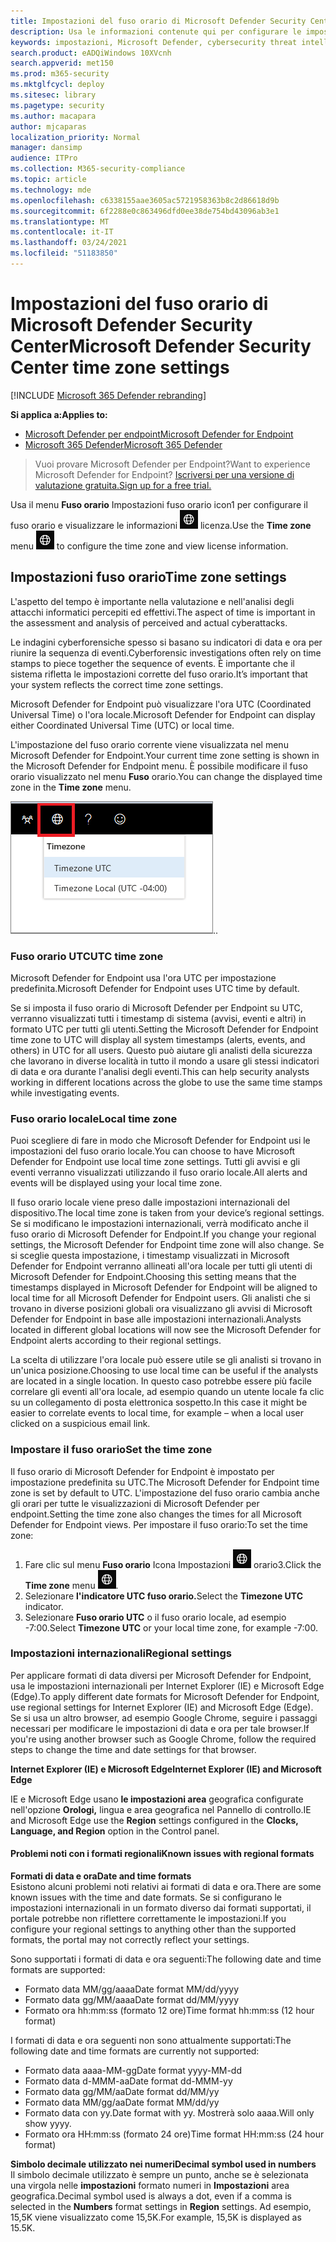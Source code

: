 ```yaml
---
title: Impostazioni del fuso orario di Microsoft Defender Security Center
description: Usa le informazioni contenute qui per configurare le impostazioni del fuso orario di Microsoft Defender Security Center e visualizzare le informazioni sulla licenza.
keywords: impostazioni, Microsoft Defender, cybersecurity threat intelligence, protezione avanzata dalle minacce, fuso orario, utc, ora locale, licenza
search.product: eADQiWindows 10XVcnh
search.appverid: met150
ms.prod: m365-security
ms.mktglfcycl: deploy
ms.sitesec: library
ms.pagetype: security
ms.author: macapara
author: mjcaparas
localization_priority: Normal
manager: dansimp
audience: ITPro
ms.collection: M365-security-compliance
ms.topic: article
ms.technology: mde
ms.openlocfilehash: c6338155aae3605ac5721958363b8c2d86618d9b
ms.sourcegitcommit: 6f2288e0c863496dfd0ee38de754bd43096ab3e1
ms.translationtype: MT
ms.contentlocale: it-IT
ms.lasthandoff: 03/24/2021
ms.locfileid: "51183850"
---
```

# <a name="microsoft-defender-security-center-time-zone-settings"></a><span data-ttu-id="736dd-104">Impostazioni del fuso orario di Microsoft Defender Security Center</span><span class="sxs-lookup"><span data-stu-id="736dd-104">Microsoft Defender Security Center time zone settings</span></span>

[!INCLUDE [Microsoft 365 Defender rebranding](../../includes/microsoft-defender.md)]

<span data-ttu-id="736dd-105">**Si applica a:**</span><span class="sxs-lookup"><span data-stu-id="736dd-105">**Applies to:**</span></span>
- [<span data-ttu-id="736dd-106">Microsoft Defender per endpoint</span><span class="sxs-lookup"><span data-stu-id="736dd-106">Microsoft Defender for Endpoint</span></span>](https://go.microsoft.com/fwlink/p/?linkid=2154037)
- [<span data-ttu-id="736dd-107">Microsoft 365 Defender</span><span class="sxs-lookup"><span data-stu-id="736dd-107">Microsoft 365 Defender</span></span>](https://go.microsoft.com/fwlink/?linkid=2118804)




><span data-ttu-id="736dd-108">Vuoi provare Microsoft Defender per Endpoint?</span><span class="sxs-lookup"><span data-stu-id="736dd-108">Want to experience Microsoft Defender for Endpoint?</span></span> [<span data-ttu-id="736dd-109">Iscriversi per una versione di valutazione gratuita.</span><span class="sxs-lookup"><span data-stu-id="736dd-109">Sign up for a free trial.</span></span>](https://www.microsoft.com/microsoft-365/windows/microsoft-defender-atp?ocid=docs-wdatp-settings-abovefoldlink)

<span data-ttu-id="736dd-110">Usa il menu **Fuso orario** Impostazioni fuso orario icon1 per configurare il fuso orario e visualizzare le informazioni ![ sulla ](images/atp-time-zone.png) licenza.</span><span class="sxs-lookup"><span data-stu-id="736dd-110">Use the **Time zone** menu ![Time zone settings icon1](images/atp-time-zone.png) to configure the time zone and view license information.</span></span>

## <a name="time-zone-settings"></a><span data-ttu-id="736dd-111">Impostazioni fuso orario</span><span class="sxs-lookup"><span data-stu-id="736dd-111">Time zone settings</span></span>
<span data-ttu-id="736dd-112">L'aspetto del tempo è importante nella valutazione e nell'analisi degli attacchi informatici percepiti ed effettivi.</span><span class="sxs-lookup"><span data-stu-id="736dd-112">The aspect of time is important in the assessment and analysis of perceived and actual cyberattacks.</span></span>

<span data-ttu-id="736dd-113">Le indagini cyberforensiche spesso si basano su indicatori di data e ora per riunire la sequenza di eventi.</span><span class="sxs-lookup"><span data-stu-id="736dd-113">Cyberforensic investigations often rely on time stamps to piece together the sequence of events.</span></span> <span data-ttu-id="736dd-114">È importante che il sistema rifletta le impostazioni corrette del fuso orario.</span><span class="sxs-lookup"><span data-stu-id="736dd-114">It’s important that your system reflects the correct time zone settings.</span></span>

<span data-ttu-id="736dd-115">Microsoft Defender for Endpoint può visualizzare l'ora UTC (Coordinated Universal Time) o l'ora locale.</span><span class="sxs-lookup"><span data-stu-id="736dd-115">Microsoft Defender for Endpoint can display either Coordinated Universal Time (UTC) or local time.</span></span>

<span data-ttu-id="736dd-116">L'impostazione del fuso orario corrente viene visualizzata nel menu Microsoft Defender for Endpoint.</span><span class="sxs-lookup"><span data-stu-id="736dd-116">Your current time zone setting is shown in the Microsoft Defender for Endpoint menu.</span></span> <span data-ttu-id="736dd-117">È possibile modificare il fuso orario visualizzato nel menu **Fuso** orario.</span><span class="sxs-lookup"><span data-stu-id="736dd-117">You can change the displayed time zone in the **Time zone** menu.</span></span>

![Icona Impostazioni fuso orario2](images/atp-time-zone-menu.png)<span data-ttu-id="736dd-119">.</span><span class="sxs-lookup"><span data-stu-id="736dd-119">.</span></span>

### <a name="utc-time-zone"></a><span data-ttu-id="736dd-120">Fuso orario UTC</span><span class="sxs-lookup"><span data-stu-id="736dd-120">UTC time zone</span></span>
<span data-ttu-id="736dd-121">Microsoft Defender for Endpoint usa l'ora UTC per impostazione predefinita.</span><span class="sxs-lookup"><span data-stu-id="736dd-121">Microsoft Defender for Endpoint uses UTC time by default.</span></span>

<span data-ttu-id="736dd-122">Se si imposta il fuso orario di Microsoft Defender per Endpoint su UTC, verranno visualizzati tutti i timestamp di sistema (avvisi, eventi e altri) in formato UTC per tutti gli utenti.</span><span class="sxs-lookup"><span data-stu-id="736dd-122">Setting the Microsoft Defender for Endpoint time zone to UTC will display all system timestamps (alerts, events, and others) in UTC for all users.</span></span> <span data-ttu-id="736dd-123">Questo può aiutare gli analisti della sicurezza che lavorano in diverse località in tutto il mondo a usare gli stessi indicatori di data e ora durante l'analisi degli eventi.</span><span class="sxs-lookup"><span data-stu-id="736dd-123">This can help security analysts working in different locations across the globe to use the same time stamps while investigating events.</span></span>

### <a name="local-time-zone"></a><span data-ttu-id="736dd-124">Fuso orario locale</span><span class="sxs-lookup"><span data-stu-id="736dd-124">Local time zone</span></span>
<span data-ttu-id="736dd-125">Puoi scegliere di fare in modo che Microsoft Defender for Endpoint usi le impostazioni del fuso orario locale.</span><span class="sxs-lookup"><span data-stu-id="736dd-125">You can choose to have Microsoft Defender for Endpoint use local time zone settings.</span></span> <span data-ttu-id="736dd-126">Tutti gli avvisi e gli eventi verranno visualizzati utilizzando il fuso orario locale.</span><span class="sxs-lookup"><span data-stu-id="736dd-126">All alerts and events will be displayed using your local time zone.</span></span>

<span data-ttu-id="736dd-127">Il fuso orario locale viene preso dalle impostazioni internazionali del dispositivo.</span><span class="sxs-lookup"><span data-stu-id="736dd-127">The local time zone is taken from your device’s regional settings.</span></span> <span data-ttu-id="736dd-128">Se si modificano le impostazioni internazionali, verrà modificato anche il fuso orario di Microsoft Defender for Endpoint.</span><span class="sxs-lookup"><span data-stu-id="736dd-128">If you change your regional settings, the Microsoft Defender for Endpoint time zone will also change.</span></span> <span data-ttu-id="736dd-129">Se si sceglie questa impostazione, i timestamp visualizzati in Microsoft Defender for Endpoint verranno allineati all'ora locale per tutti gli utenti di Microsoft Defender for Endpoint.</span><span class="sxs-lookup"><span data-stu-id="736dd-129">Choosing this setting means that the timestamps displayed in Microsoft Defender for Endpoint will be aligned to local time for all Microsoft Defender for Endpoint users.</span></span> <span data-ttu-id="736dd-130">Gli analisti che si trovano in diverse posizioni globali ora visualizzano gli avvisi di Microsoft Defender for Endpoint in base alle impostazioni internazionali.</span><span class="sxs-lookup"><span data-stu-id="736dd-130">Analysts located in different global locations will now see the Microsoft Defender for Endpoint alerts according to their regional settings.</span></span>

<span data-ttu-id="736dd-131">La scelta di utilizzare l'ora locale può essere utile se gli analisti si trovano in un'unica posizione.</span><span class="sxs-lookup"><span data-stu-id="736dd-131">Choosing to use local time can be useful if the analysts are located in a single location.</span></span> <span data-ttu-id="736dd-132">In questo caso potrebbe essere più facile correlare gli eventi all'ora locale, ad esempio quando un utente locale fa clic su un collegamento di posta elettronica sospetto.</span><span class="sxs-lookup"><span data-stu-id="736dd-132">In this case it might be easier to correlate events to local time, for example – when a local user clicked on a suspicious email link.</span></span>

### <a name="set-the-time-zone"></a><span data-ttu-id="736dd-133">Impostare il fuso orario</span><span class="sxs-lookup"><span data-stu-id="736dd-133">Set the time zone</span></span>
<span data-ttu-id="736dd-134">Il fuso orario di Microsoft Defender for Endpoint è impostato per impostazione predefinita su UTC.</span><span class="sxs-lookup"><span data-stu-id="736dd-134">The Microsoft Defender for Endpoint time zone is set by default to UTC.</span></span>
<span data-ttu-id="736dd-135">L'impostazione del fuso orario cambia anche gli orari per tutte le visualizzazioni di Microsoft Defender per endpoint.</span><span class="sxs-lookup"><span data-stu-id="736dd-135">Setting the time zone also changes the times for all Microsoft Defender for Endpoint views.</span></span>
<span data-ttu-id="736dd-136">Per impostare il fuso orario:</span><span class="sxs-lookup"><span data-stu-id="736dd-136">To set the time zone:</span></span>

1. <span data-ttu-id="736dd-137">Fare clic sul menu **Fuso orario** Icona Impostazioni ![ fuso ](images/atp-time-zone.png) orario3.</span><span class="sxs-lookup"><span data-stu-id="736dd-137">Click the **Time zone** menu ![Time zone settings icon3](images/atp-time-zone.png).</span></span>
2. <span data-ttu-id="736dd-138">Selezionare **l'indicatore UTC fuso orario.**</span><span class="sxs-lookup"><span data-stu-id="736dd-138">Select the **Timezone UTC** indicator.</span></span>
3. <span data-ttu-id="736dd-139">Selezionare **Fuso orario UTC** o il fuso orario locale, ad esempio -7:00.</span><span class="sxs-lookup"><span data-stu-id="736dd-139">Select **Timezone UTC** or your local time zone, for example -7:00.</span></span>

### <a name="regional-settings"></a><span data-ttu-id="736dd-140">Impostazioni internazionali</span><span class="sxs-lookup"><span data-stu-id="736dd-140">Regional settings</span></span>
<span data-ttu-id="736dd-141">Per applicare formati di data diversi per Microsoft Defender for Endpoint, usa le impostazioni internazionali per Internet Explorer (IE) e Microsoft Edge (Edge).</span><span class="sxs-lookup"><span data-stu-id="736dd-141">To apply different date formats for Microsoft Defender for Endpoint, use regional settings for Internet Explorer (IE) and Microsoft Edge (Edge).</span></span> <span data-ttu-id="736dd-142">Se si usa un altro browser, ad esempio Google Chrome, seguire i passaggi necessari per modificare le impostazioni di data e ora per tale browser.</span><span class="sxs-lookup"><span data-stu-id="736dd-142">If you're using another browser such as Google Chrome, follow the required steps to change the time and date settings for that browser.</span></span> 


<span data-ttu-id="736dd-143">**Internet Explorer (IE) e Microsoft Edge**</span><span class="sxs-lookup"><span data-stu-id="736dd-143">**Internet Explorer (IE) and Microsoft Edge**</span></span>

<span data-ttu-id="736dd-144">IE e Microsoft Edge usano **le impostazioni area** geografica configurate nell'opzione **Orologi,** lingua e area geografica nel Pannello di controllo.</span><span class="sxs-lookup"><span data-stu-id="736dd-144">IE and Microsoft Edge use the **Region** settings configured in the **Clocks, Language, and Region** option in the Control panel.</span></span> 


#### <a name="known-issues-with-regional-formats"></a><span data-ttu-id="736dd-145">Problemi noti con i formati regionali</span><span class="sxs-lookup"><span data-stu-id="736dd-145">Known issues with regional formats</span></span>

<span data-ttu-id="736dd-146">**Formati di data e ora**</span><span class="sxs-lookup"><span data-stu-id="736dd-146">**Date and time formats**</span></span><br>
<span data-ttu-id="736dd-147">Esistono alcuni problemi noti relativi ai formati di data e ora.</span><span class="sxs-lookup"><span data-stu-id="736dd-147">There are some known issues with the time and date formats.</span></span> <span data-ttu-id="736dd-148">Se si configurano le impostazioni internazionali in un formato diverso dai formati supportati, il portale potrebbe non riflettere correttamente le impostazioni.</span><span class="sxs-lookup"><span data-stu-id="736dd-148">If you configure your regional settings to anything other than the supported formats, the portal may not correctly reflect your settings.</span></span>

<span data-ttu-id="736dd-149">Sono supportati i formati di data e ora seguenti:</span><span class="sxs-lookup"><span data-stu-id="736dd-149">The following date and time formats are supported:</span></span>
- <span data-ttu-id="736dd-150">Formato data MM/gg/aaaa</span><span class="sxs-lookup"><span data-stu-id="736dd-150">Date format MM/dd/yyyy</span></span>
- <span data-ttu-id="736dd-151">Formato data gg/MM/aaaa</span><span class="sxs-lookup"><span data-stu-id="736dd-151">Date format dd/MM/yyyy</span></span>
- <span data-ttu-id="736dd-152">Formato ora hh:mm:ss (formato 12 ore)</span><span class="sxs-lookup"><span data-stu-id="736dd-152">Time format hh:mm:ss (12 hour format)</span></span>

<span data-ttu-id="736dd-153">I formati di data e ora seguenti non sono attualmente supportati:</span><span class="sxs-lookup"><span data-stu-id="736dd-153">The following date and time formats are currently not supported:</span></span>
- <span data-ttu-id="736dd-154">Formato data aaaa-MM-gg</span><span class="sxs-lookup"><span data-stu-id="736dd-154">Date format yyyy-MM-dd</span></span>
- <span data-ttu-id="736dd-155">Formato data d-MMM-aa</span><span class="sxs-lookup"><span data-stu-id="736dd-155">Date format dd-MMM-yy</span></span>
- <span data-ttu-id="736dd-156">Formato data gg/MM/aa</span><span class="sxs-lookup"><span data-stu-id="736dd-156">Date format dd/MM/yy</span></span>
- <span data-ttu-id="736dd-157">Formato data MM/gg/aa</span><span class="sxs-lookup"><span data-stu-id="736dd-157">Date format MM/dd/yy</span></span>
- <span data-ttu-id="736dd-158">Formato data con yy.</span><span class="sxs-lookup"><span data-stu-id="736dd-158">Date format with yy.</span></span> <span data-ttu-id="736dd-159">Mostrerà solo aaaa.</span><span class="sxs-lookup"><span data-stu-id="736dd-159">Will only show yyyy.</span></span>
- <span data-ttu-id="736dd-160">Formato ora HH:mm:ss (formato 24 ore)</span><span class="sxs-lookup"><span data-stu-id="736dd-160">Time format HH:mm:ss (24 hour format)</span></span>

<span data-ttu-id="736dd-161">**Simbolo decimale utilizzato nei numeri**</span><span class="sxs-lookup"><span data-stu-id="736dd-161">**Decimal symbol used in numbers**</span></span><br>
<span data-ttu-id="736dd-162">Il simbolo decimale utilizzato è sempre un punto, anche se è selezionata una virgola nelle **impostazioni** formato numeri in **Impostazioni** area geografica.</span><span class="sxs-lookup"><span data-stu-id="736dd-162">Decimal symbol used is always a dot, even if a comma is selected in  the **Numbers** format settings in **Region** settings.</span></span> <span data-ttu-id="736dd-163">Ad esempio, 15,5K viene visualizzato come 15,5K.</span><span class="sxs-lookup"><span data-stu-id="736dd-163">For example, 15,5K is displayed as 15.5K.</span></span>


